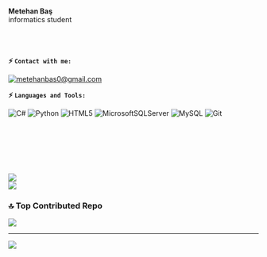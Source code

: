 
<br>**Metehan Baş**<br>informatics student<br><br><br><br>

 <b>  ⚡️ `Contact with me:`  </b>

 
[![metehanbas0@gmail.com](https://img.shields.io/badge/metehanbas0@gmail.com-D14836?style=for-the-badge&labelColor=black&logo=gmail&logoColor=D14836)](mailto:metehanbas0@gmail.com)

 <b>  ⚡️ `Languages and Tools:`  </b> 

 
![C#](https://img.shields.io/badge/c%23-%23239120.svg?style=for-the-badge&logo=csharp&logoColor=white) 
![Python](https://img.shields.io/badge/python-3670A0?style=for-the-badge&logo=python&logoColor=ffdd54) 
![HTML5](https://img.shields.io/badge/html5-%23E34F26.svg?style=for-the-badge&logo=html5&logoColor=white) 
![MicrosoftSQLServer](https://img.shields.io/badge/Microsoft%20SQL%20Server-CC2927?style=for-the-badge&logo=microsoft%20sql%20server&logoColor=white) 
![MySQL](https://img.shields.io/badge/mysql-4479A1.svg?style=for-the-badge&logo=mysql&logoColor=white) 
![Git](https://img.shields.io/badge/git-%23F05033.svg?style=for-the-badge&logo=git&logoColor=white)
<br>
  <br>
<br>
  <br>

<br>
  <br>

![](https://github-readme-stats.vercel.app/api?username=meetehanbass&theme=tokyonight&hide_border=false&include_all_commits=false&count_private=false)<br/>
![](https://github-readme-stats.vercel.app/api/top-langs/?username=meetehanbass&theme=tokyonight&hide_border=false&include_all_commits=false&count_private=false&layout=compact)

### 🔝 Top Contributed Repo
![](https://github-contributor-stats.vercel.app/api?username=meetehanbass&limit=5&theme=dark&combine_all_yearly_contributions=true)

---
[![](https://visitcount.itsvg.in/api?id=meetehanbass&icon=2&color=0)](https://visitcount.itsvg.in)

<!-- Proudly created with GPRM ( https://gprm.itsvg.in ) -->
